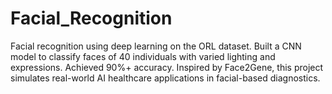 # Facial_Recognition
Facial recognition using deep learning on the ORL dataset. Built a CNN model to classify faces of 40 individuals with varied lighting and expressions. Achieved 90%+ accuracy. Inspired by Face2Gene, this project simulates real-world AI healthcare applications in facial-based diagnostics.
